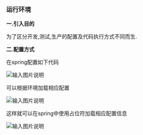 ### 运行环境

**一.引入目的**

为了区分开发,测试,生产的配置及代码执行方式不同而生.

**二.配置方式**

在spring配置如下代码

![输入图片说明](http://git.oschina.net/uploads/images/2015/0901/152341_abc1017b_337255.png "在这里输入图片标题")

可以根据环境加载相应配置

![输入图片说明](http://git.oschina.net/uploads/images/2015/0901/152512_59029a6c_337255.png "在这里输入图片标题")

这样就可以在spring中使用占位符加载相应配置信息 

![输入图片说明](http://git.oschina.net/uploads/images/2015/0901/152733_49952c3f_337255.png "在这里输入图片标题")